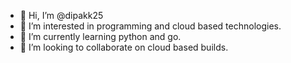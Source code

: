 - 👋 Hi, I’m @dipakk25
- 👀 I’m interested in programming and cloud based technologies.
- 🌱 I’m currently learning python and go.
- 💞️ I’m looking to collaborate on cloud based builds.


<!---
dipakk25/dipakk25 is a ✨ special ✨ repository because its `README.md` (this file) appears on your GitHub profile.
You can click the Preview link to take a look at your changes.
--->
